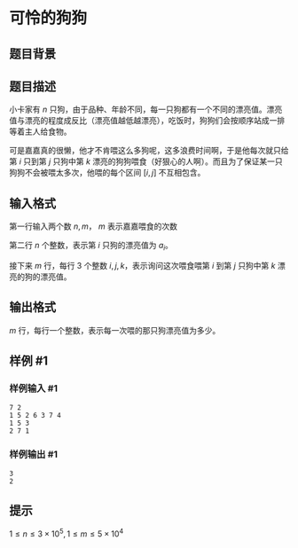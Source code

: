 # 可怜的狗狗

## 题目背景



## 题目描述

小卡家有  $n$ 只狗，由于品种、年龄不同，每一只狗都有一个不同的漂亮值。漂亮值与漂亮的程度成反比（漂亮值越低越漂亮），吃饭时，狗狗们会按顺序站成一排等着主人给食物。

可是嘉嘉真的很懒，他才不肯喂这么多狗呢，这多浪费时间啊，于是他每次就只给第  $i$ 只到第  $j$ 只狗中第  $k$ 漂亮的狗狗喂食（好狠心的人啊）。而且为了保证某一只狗狗不会被喂太多次，他喂的每个区间  $[i,j]$ 不互相包含。

## 输入格式

第一行输入两个数  $n,m$， $m$ 表示嘉嘉喂食的次数

第二行  $n$ 个整数，表示第  $i$ 只狗的漂亮值为  $a_i$。

接下来  $m$ 行，每行  $3$ 个整数  $i,j,k$，表示询问这次喂食喂第  $i$ 到第  $j$ 只狗中第  $k$ 漂亮的狗的漂亮值。

## 输出格式

$m$ 行，每行一个整数，表示每一次喂的那只狗漂亮值为多少。

## 样例 #1

### 样例输入 #1
```
7 2
1 5 2 6 3 7 4
1 5 3
2 7 1
```

### 样例输出 #1

```
3
2
```

## 提示

$1\le n \le 3\times 10^5 ,1\le m \le5\times10^4$
